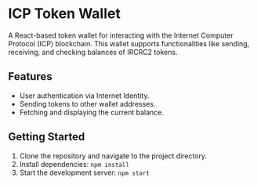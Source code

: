 # ICP Token Wallet

A React-based token wallet for interacting with the Internet Computer Protocol (ICP) blockchain.
This wallet supports functionalities like sending, receiving, and checking balances of IRCRC2 tokens.

## Features
- User authentication via Internet Identity.
- Sending tokens to other wallet addresses.
- Fetching and displaying the current balance.

## Getting Started
1. Clone the repository and navigate to the project directory.
2. Install dependencies: `npm install`
3. Start the development server: `npm start`

